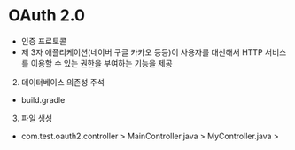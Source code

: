 # OAuth 2.0

- 인증 프로토콜
- 제 3자 애플리케이션(네이버 구글 카카오 등등)이 사용자를 대신해서 HTTP 서비스를 이용할 수 있는 권한을 부여하는 기능을 제공


2. 데이터베이스 의존성 주석
- build.gradle

3. 파일 생성
- com.test.oauth2.controller  > MainController.java
						> MyController.java
						>  